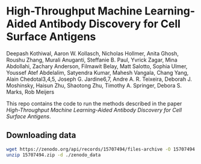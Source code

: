 # High-Throughput Machine Learning-Aided Antibody Discovery for Cell Surface Antigens

Deepash Kothiwal, Aaron W. Kollasch, Nicholas Hollmer, Anita Ghosh, Roushu Zhang, Murali Anuganti, Steffanie B. Paul, Yvrick Zagar, Mina Abdollahi, Zachary Anderson, Filmawit Belay, Matt Salotto, Sophia Ulmer, Youssef Atef Abdelalim, Satyendra Kumar, Mahesh Vangala, Chang Yang, Alain Chedotal3,4,5, Joseph G. Jardine6,7, Andre A. R. Teixeira, Deborah J. Moshinsky, Haisun Zhu, Shaotong Zhu, Timothy A. Springer, Debora S. Marks, Rob Meijers

This repo contains the code to run the methods described in the paper _High-Throughput Machine Learning-Aided Antibody Discovery for Cell Surface Antigens_.

## Downloading data

```bash
wget https://zenodo.org/api/records/15707494/files-archive -O 15707494.zip
unzip 15707494.zip -d ./zenodo_data
```
